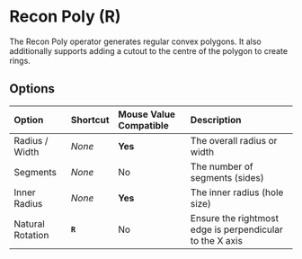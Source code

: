 # Recon Poly (<span title="Recallable">R</span>)

The Recon Poly operator generates regular convex polygons. It also additionally supports adding a cutout to the centre of the polygon to create rings.

[](../_media/recon-poly.mp4 ':include')

## Options

| Option | Shortcut | Mouse Value Compatible | Description |
| :--- | :--- | :--- | :--- |
| Radius / Width | _None_ | **Yes** | The overall radius or width |
| Segments | _None_ | No | The number of segments (sides) |
| Inner Radius | _None_ | **Yes** | The inner radius (hole size) |
| Natural Rotation | **`R`** | No | Ensure the rightmost edge is perpendicular to the X axis |